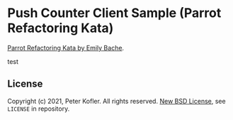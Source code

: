 # Push Counter Client Sample (Parrot Refactoring Kata)

[Parrot Refactoring Kata by Emily Bache](https://github.com/emilybache/Parrot-Refactoring-Kata).

test

## License

Copyright (c) 2021, Peter Kofler. All rights reserved.
[New BSD License](https://opensource.org/licenses/BSD-3-Clause), see `LICENSE` in repository.
